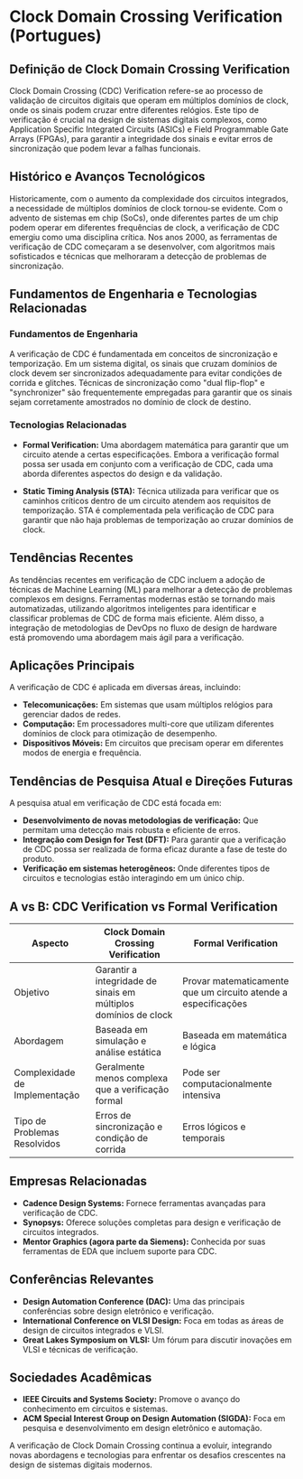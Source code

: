# Clock Domain Crossing Verification (Portugues)

## Definição de Clock Domain Crossing Verification

Clock Domain Crossing (CDC) Verification refere-se ao processo de validação de circuitos digitais que operam em múltiplos domínios de clock, onde os sinais podem cruzar entre diferentes relógios. Este tipo de verificação é crucial na design de sistemas digitais complexos, como Application Specific Integrated Circuits (ASICs) e Field Programmable Gate Arrays (FPGAs), para garantir a integridade dos sinais e evitar erros de sincronização que podem levar a falhas funcionais.

## Histórico e Avanços Tecnológicos

Historicamente, com o aumento da complexidade dos circuitos integrados, a necessidade de múltiplos domínios de clock tornou-se evidente. Com o advento de sistemas em chip (SoCs), onde diferentes partes de um chip podem operar em diferentes frequências de clock, a verificação de CDC emergiu como uma disciplina crítica. Nos anos 2000, as ferramentas de verificação de CDC começaram a se desenvolver, com algoritmos mais sofisticados e técnicas que melhoraram a detecção de problemas de sincronização.

## Fundamentos de Engenharia e Tecnologias Relacionadas

### Fundamentos de Engenharia

A verificação de CDC é fundamentada em conceitos de sincronização e temporização. Em um sistema digital, os sinais que cruzam domínios de clock devem ser sincronizados adequadamente para evitar condições de corrida e glitches. Técnicas de sincronização como "dual flip-flop" e "synchronizer" são frequentemente empregadas para garantir que os sinais sejam corretamente amostrados no domínio de clock de destino.

### Tecnologias Relacionadas

- **Formal Verification:** Uma abordagem matemática para garantir que um circuito atende a certas especificações. Embora a verificação formal possa ser usada em conjunto com a verificação de CDC, cada uma aborda diferentes aspectos do design e da validação.
  
- **Static Timing Analysis (STA):** Técnica utilizada para verificar que os caminhos críticos dentro de um circuito atendem aos requisitos de temporização. STA é complementada pela verificação de CDC para garantir que não haja problemas de temporização ao cruzar domínios de clock.

## Tendências Recentes

As tendências recentes em verificação de CDC incluem a adoção de técnicas de Machine Learning (ML) para melhorar a detecção de problemas complexos em designs. Ferramentas modernas estão se tornando mais automatizadas, utilizando algoritmos inteligentes para identificar e classificar problemas de CDC de forma mais eficiente. Além disso, a integração de metodologias de DevOps no fluxo de design de hardware está promovendo uma abordagem mais ágil para a verificação.

## Aplicações Principais

A verificação de CDC é aplicada em diversas áreas, incluindo:

- **Telecomunicações:** Em sistemas que usam múltiplos relógios para gerenciar dados de redes.
- **Computação:** Em processadores multi-core que utilizam diferentes domínios de clock para otimização de desempenho.
- **Dispositivos Móveis:** Em circuitos que precisam operar em diferentes modos de energia e frequência.

## Tendências de Pesquisa Atual e Direções Futuras

A pesquisa atual em verificação de CDC está focada em:

- **Desenvolvimento de novas metodologias de verificação:** Que permitam uma detecção mais robusta e eficiente de erros.
- **Integração com Design for Test (DFT):** Para garantir que a verificação de CDC possa ser realizada de forma eficaz durante a fase de teste do produto.
- **Verificação em sistemas heterogêneos:** Onde diferentes tipos de circuitos e tecnologias estão interagindo em um único chip.

## A vs B: CDC Verification vs Formal Verification

| Aspecto                        | Clock Domain Crossing Verification | Formal Verification         |
|-------------------------------|-----------------------------------|-----------------------------|
| Objetivo                      | Garantir a integridade de sinais em múltiplos domínios de clock | Provar matematicamente que um circuito atende a especificações |
| Abordagem                    | Baseada em simulação e análise estática | Baseada em matemática e lógica |
| Complexidade de Implementação | Geralmente menos complexa que a verificação formal | Pode ser computacionalmente intensiva |
| Tipo de Problemas Resolvidos  | Erros de sincronização e condição de corrida | Erros lógicos e temporais |

## Empresas Relacionadas

- **Cadence Design Systems:** Fornece ferramentas avançadas para verificação de CDC.
- **Synopsys:** Oferece soluções completas para design e verificação de circuitos integrados.
- **Mentor Graphics (agora parte da Siemens):** Conhecida por suas ferramentas de EDA que incluem suporte para CDC.

## Conferências Relevantes

- **Design Automation Conference (DAC):** Uma das principais conferências sobre design eletrônico e verificação.
- **International Conference on VLSI Design:** Foca em todas as áreas de design de circuitos integrados e VLSI.
- **Great Lakes Symposium on VLSI:** Um fórum para discutir inovações em VLSI e técnicas de verificação.

## Sociedades Acadêmicas

- **IEEE Circuits and Systems Society:** Promove o avanço do conhecimento em circuitos e sistemas.
- **ACM Special Interest Group on Design Automation (SIGDA):** Foca em pesquisa e desenvolvimento em design eletrônico e automação.

A verificação de Clock Domain Crossing continua a evoluir, integrando novas abordagens e tecnologias para enfrentar os desafios crescentes na design de sistemas digitais modernos.